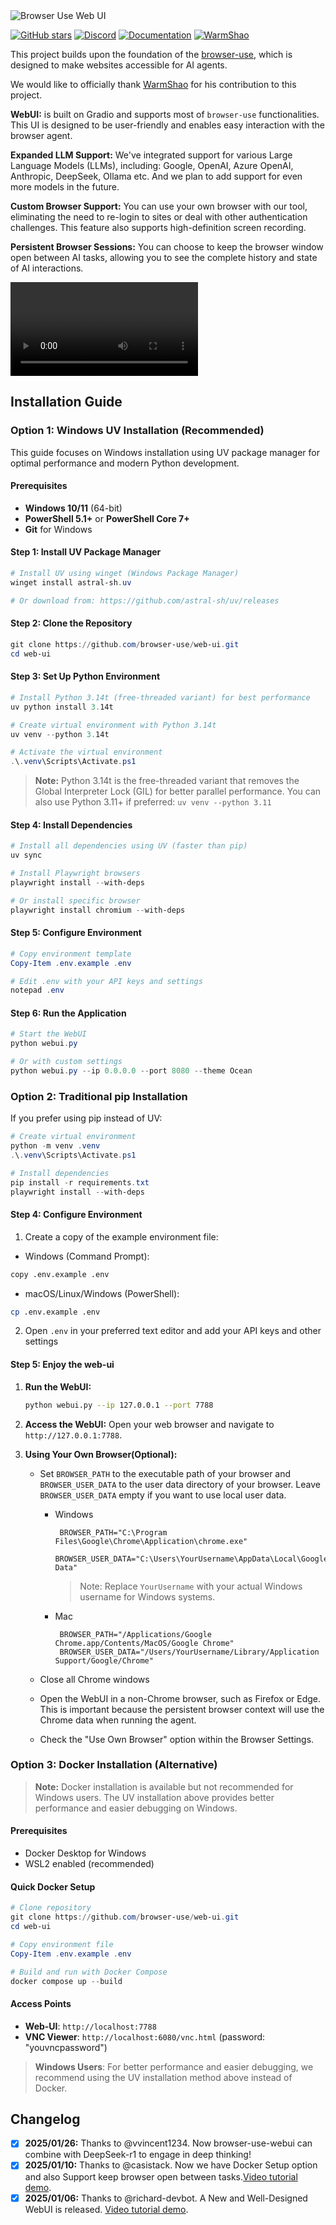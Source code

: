 <img src="./assets/web-ui.png" alt="Browser Use Web UI" width="full"/>

<br/>

[![GitHub stars](https://img.shields.io/github/stars/browser-use/web-ui?style=social)](https://github.com/browser-use/web-ui/stargazers)
[![Discord](https://img.shields.io/discord/1303749220842340412?color=7289DA&label=Discord&logo=discord&logoColor=white)](https://link.browser-use.com/discord)
[![Documentation](https://img.shields.io/badge/Documentation-📕-blue)](https://docs.browser-use.com)
[![WarmShao](https://img.shields.io/twitter/follow/warmshao?style=social)](https://x.com/warmshao)

This project builds upon the foundation of the [browser-use](https://github.com/browser-use/browser-use), which is designed to make websites accessible for AI agents.

We would like to officially thank [WarmShao](https://github.com/warmshao) for his contribution to this project.

**WebUI:** is built on Gradio and supports most of `browser-use` functionalities. This UI is designed to be user-friendly and enables easy interaction with the browser agent.

**Expanded LLM Support:** We've integrated support for various Large Language Models (LLMs), including: Google, OpenAI, Azure OpenAI, Anthropic, DeepSeek, Ollama etc. And we plan to add support for even more models in the future.

**Custom Browser Support:** You can use your own browser with our tool, eliminating the need to re-login to sites or deal with other authentication challenges. This feature also supports high-definition screen recording.

**Persistent Browser Sessions:** You can choose to keep the browser window open between AI tasks, allowing you to see the complete history and state of AI interactions.

<video src="https://github.com/user-attachments/assets/56bc7080-f2e3-4367-af22-6bf2245ff6cb" controls="controls">Your browser does not support playing this video!</video>

## Installation Guide

### Option 1: Windows UV Installation (Recommended)

This guide focuses on Windows installation using UV package manager for optimal performance and modern Python development.

#### Prerequisites

- **Windows 10/11** (64-bit)
- **PowerShell 5.1+** or **PowerShell Core 7+**
- **Git** for Windows

#### Step 1: Install UV Package Manager

```powershell
# Install UV using winget (Windows Package Manager)
winget install astral-sh.uv

# Or download from: https://github.com/astral-sh/uv/releases
```

#### Step 2: Clone the Repository

```powershell
git clone https://github.com/browser-use/web-ui.git
cd web-ui
```

#### Step 3: Set Up Python Environment

```powershell
# Install Python 3.14t (free-threaded variant) for best performance
uv python install 3.14t

# Create virtual environment with Python 3.14t
uv venv --python 3.14t

# Activate the virtual environment
.\.venv\Scripts\Activate.ps1
```

> **Note:** Python 3.14t is the free-threaded variant that removes the Global Interpreter Lock (GIL) for better parallel performance. You can also use Python 3.11+ if preferred: `uv venv --python 3.11`

#### Step 4: Install Dependencies

```powershell
# Install all dependencies using UV (faster than pip)
uv sync

# Install Playwright browsers
playwright install --with-deps

# Or install specific browser
playwright install chromium --with-deps
```

#### Step 5: Configure Environment

```powershell
# Copy environment template
Copy-Item .env.example .env

# Edit .env with your API keys and settings
notepad .env
```

#### Step 6: Run the Application

```powershell
# Start the WebUI
python webui.py

# Or with custom settings
python webui.py --ip 0.0.0.0 --port 8080 --theme Ocean
```

### Option 2: Traditional pip Installation

If you prefer using pip instead of UV:

```powershell
# Create virtual environment
python -m venv .venv
.\.venv\Scripts\Activate.ps1

# Install dependencies
pip install -r requirements.txt
playwright install --with-deps
```

#### Step 4: Configure Environment

1. Create a copy of the example environment file:

- Windows (Command Prompt):

```bash
copy .env.example .env
```

- macOS/Linux/Windows (PowerShell):

```bash
cp .env.example .env
```

2. Open `.env` in your preferred text editor and add your API keys and other settings

#### Step 5: Enjoy the web-ui

1. **Run the WebUI:**

    ```bash
    python webui.py --ip 127.0.0.1 --port 7788
    ```

2. **Access the WebUI:** Open your web browser and navigate to `http://127.0.0.1:7788`.
3. **Using Your Own Browser(Optional):**
    - Set `BROWSER_PATH` to the executable path of your browser and `BROWSER_USER_DATA` to the user data directory of your browser. Leave `BROWSER_USER_DATA` empty if you want to use local user data.
      - Windows

        ```env
         BROWSER_PATH="C:\Program Files\Google\Chrome\Application\chrome.exe"
         BROWSER_USER_DATA="C:\Users\YourUsername\AppData\Local\Google\Chrome\User Data"
        ```

        > Note: Replace `YourUsername` with your actual Windows username for Windows systems.
      - Mac

        ```env
         BROWSER_PATH="/Applications/Google Chrome.app/Contents/MacOS/Google Chrome"
         BROWSER_USER_DATA="/Users/YourUsername/Library/Application Support/Google/Chrome"
        ```

    - Close all Chrome windows
    - Open the WebUI in a non-Chrome browser, such as Firefox or Edge. This is important because the persistent browser context will use the Chrome data when running the agent.
    - Check the "Use Own Browser" option within the Browser Settings.

### Option 3: Docker Installation (Alternative)

> **Note:** Docker installation is available but not recommended for Windows users. The UV installation above provides better performance and easier debugging on Windows.

#### Prerequisites

- Docker Desktop for Windows
- WSL2 enabled (recommended)

#### Quick Docker Setup

```powershell
# Clone repository
git clone https://github.com/browser-use/web-ui.git
cd web-ui

# Copy environment file
Copy-Item .env.example .env

# Build and run with Docker Compose
docker compose up --build
```

#### Access Points

- **Web-UI**: `http://localhost:7788`
- **VNC Viewer**: `http://localhost:6080/vnc.html` (password: "youvncpassword")

> **Windows Users**: For better performance and easier debugging, we recommend using the UV installation method above instead of Docker.

## Changelog

- [x] **2025/01/26:** Thanks to @vvincent1234. Now browser-use-webui can combine with DeepSeek-r1 to engage in deep thinking!
- [x] **2025/01/10:** Thanks to @casistack. Now we have Docker Setup option and also Support keep browser open between tasks.[Video tutorial demo](https://github.com/browser-use/web-ui/issues/1#issuecomment-2582511750).
- [x] **2025/01/06:** Thanks to @richard-devbot. A New and Well-Designed WebUI is released. [Video tutorial demo](https://github.com/warmshao/browser-use-webui/issues/1#issuecomment-2573393113).

